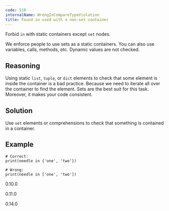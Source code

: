 ```yaml
---
code: 510
internalName: WrongInCompareTypeViolation
title: Found in used with a non-set container
---
```


Forbid `in` with static containers except `set` nodes.

We enforce people to use sets as a static containers. You can also use
variables, calls, methods, etc. Dynamic values are not checked.

## Reasoning
Using static `list`, `tuple`, or `dict` elements to check that some
element is inside the container is a bad practice. Because we need
to iterate all over the container to find the element. Sets are the
best suit for this task. Moreover, it makes your code consistent.

## Solution
Use `set` elements or comprehensions to check that something is
contained in a container.

## Example

    # Correct:
    print(needle in {'one', 'two'})
    
    # Wrong:
    print(needle in ['one', 'two'])

<div class="versionadded">

0.10.0

</div>

<div class="versionchanged">

0.11.0

</div>

<div class="versionchanged">

0.14.0

</div>
